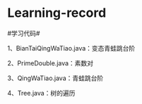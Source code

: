 # Learning-record

#学习代码#

1、BianTaiQingWaTiao.java：变态青蛙跳台阶

2、PrimeDouble.java：素数对

3、QingWaTiao.java：青蛙跳台阶

4、Tree.java：树的遍历
